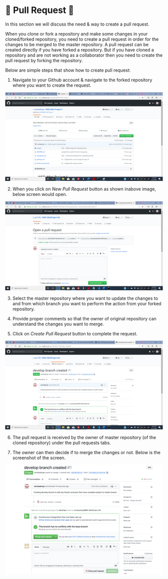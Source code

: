 # &#x1F539; Pull Request &#x1F539;

In this section we will discuss the need & way to create a pull request.

When you clone or fork a repository and make some changes in your cloned/forked repository, you need to create a pull request in order for the changes to be merged to the master repository.
A pull request can be created directly if you have forked a repository. But if you have cloned a repository and are not working as a collaborator then you need to create the pull request by forking the repository.

Below are simple steps that show how to create pull request:

1. Navigate to your Github account & navigate to the forked repository where you want to create the request.

![](Images/pull_3.png)

2. When you click on *New Pull Request* button as shown inabove image, below screen would open.

![](Images/pull_1.png)

3. Select the master repository where you want to update the changes to and from which branch you want to perform the action from your forked repository.

4. Provide proper comments so that the owner of original repository can understand the changes you want to merge.

5. Click on *Create Pull Request* button to complete the request.

![](Images/pull_2.png)

6. The pull request is received by the owner of master repository (of the cloned repository) under the pull requests tabs.

7. The owner can then decide if to merge the changes or not. Below is the screenshot of the screen.

![](Images/mergePullrequest.png)
